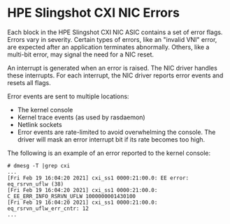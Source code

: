 # HPE Slingshot CXI NIC Errors

Each block in the HPE Slingshot CXI NIC ASIC contains a set of error flags.
Errors vary in severity. Certain types of errors, like an "invalid VNI" error, are expected after an application terminates abnormally. Others, like a multi-bit error, may signal the need for a NIC reset.

An interrupt is generated when an error is raised. The NIC driver handles these interrupts.
For each interrupt, the NIC driver reports error events and resets all flags.

Error events are sent to multiple locations:

- The kernel console
- Kernel trace events (as used by rasdaemon)
- Netlink sockets
- Error events are rate-limited to avoid overwhelming the console. The driver will mask an error interrupt bit if its rate becomes too high.

The following is an example of an error reported to the kernel console:

```screen
# dmesg -T |grep cxi
...
[Fri Feb 19 16:04:20 2021] cxi_ss1 0000:21:00.0: EE error: eq_rsrvn_uflw (38)
[Fri Feb 19 16:04:20 2021] cxi_ss1 0000:21:00.0:   C_EE_ERR_INFO_RSRVN_UFLW 1000000001430100
[Fri Feb 19 16:04:20 2021] cxi_ss1 0000:21:00.0:   eq_rsrvn_uflw_err_cntr: 12
...
```
